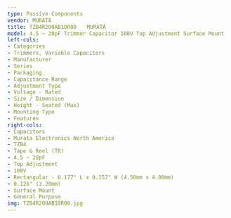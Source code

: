 ```yaml
---
type: Passive Components
vendor: MURATA
title: TZB4R200AB10R00　　MURATA
model: 4.5 ~ 20pF Trimmer Capacitor 100V Top Adjustment Surface Mount
left-cols:
- Categories
- Trimmers, Variable Capacitors
- Manufacturer
- Series
- Packaging 
- Capacitance Range
- Adjustment Type
- Voltage - Rated
- Size / Dimension
- Height - Seated (Max)
- Mounting Type
- Features
right-cols:
- Capacitors
- Murata Electronics North America
- TZB4
- Tape & Reel (TR) 
- 4.5 ~ 20pF
- Top Adjustment
- 100V
- Rectangular - 0.177" L x 0.157" W (4.50mm x 4.00mm)
- 0.126" (3.20mm)
- Surface Mount
- General Purpose
img: TZB4R200AB10R00.jpg
---
```

